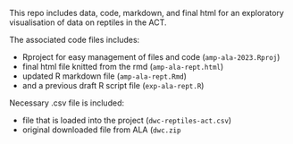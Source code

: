 This repo includes data, code, markdown, and final html for an exploratory visualisation of data on reptiles in the ACT.

The associated code files includes:
- Rproject for easy management of files and code (`amp-ala-2023.Rproj`)
- final html file knitted from the rmd (`amp-ala-rept.html`)
- updated R markdown file (`amp-ala-rept.Rmd`)
- and a previous draft R script file (`exp-ala-rept.R`)

Necessary .csv file is included:
- file that is loaded into the project (`dwc-reptiles-act.csv`)
- original downloaded file from ALA (`dwc.zip`
